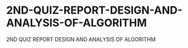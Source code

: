 # 2ND-QUIZ-REPORT-DESIGN-AND-ANALYSIS-OF-ALGORITHM
2ND QUIZ REPORT DESIGN AND ANALYSIS OF ALGORITHM
